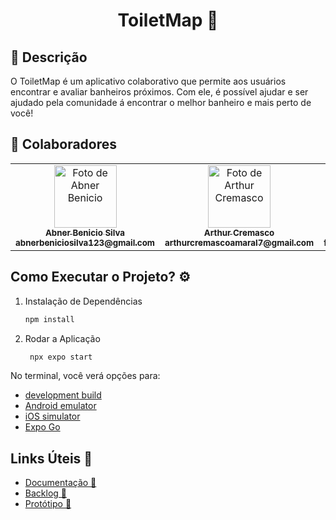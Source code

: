 <h1 align="center">ToiletMap 🚽</h1>

## :memo: Descrição
O ToiletMap é um aplicativo colaborativo que permite aos usuários encontrar e avaliar banheiros próximos. Com ele, é possível ajudar e ser ajudado pela comunidade á encontrar o melhor banheiro e mais perto de você!

## :handshake: Colaboradores
<table>
  <tr>
    <td align="center">
      <a href="https://github.com/AbnerBenicio">
        <img src="https://avatars.githubusercontent.com/u/112874576?v=4" width="100px;" alt="Foto de Abner Benicio"/><br>
        <sub>
          <b>Abner Benicio Silva</b><br>
          <b>abnerbeniciosilva123@gmail.com</b>
        </sub>
      </a>
    </td>
    <td align="center">
      <a href="https://github.com/ArthurCremasco">
        <img src="https://avatars.githubusercontent.com/u/148019842?v=4" width="100px;" alt="Foto de Arthur Cremasco"/><br>
        <sub>
          <b>Arthur Cremasco</b><br>
          <b>arthurcremascoamaral7@gmail.com</b>
        </sub>
      </a>
    </td>
    <td align="center">
      <a href="https://github.com/filipeabmoura">
        <img src="https://avatars.githubusercontent.com/u/108959212?v=4" width="100px;" alt="Foto de Filipe Moura"/><br>
        <sub>
          <b>Filipe Moura</b><br>
          <b>filipemoura.pessoal@gmail.com</b>
        </sub>
      </a>
    </td>
    <td align="center">
      <a href="https://github.com/filipeabmoura">
        <img src="https://avatars.githubusercontent.com/u/136522676?v=4" width="100px;" alt="Foto do João Marcos"/><br>
        <sub>
          <b>João Marcos Pimentel</b><br>
          <b>joaomarcos@tutanota.de</b>
        </sub>
      </a>
    </td>
    <td align="center">
      <a href="https://github.com/filipeabmoura">
        <img src="https://avatars.githubusercontent.com/u/57851959?v=4" width="100px;" alt="Foto do Vinícius Caetano"/><br>
        <sub>
          <b>Vinícius Caetano</b><br>
          <b>viniciusgcaetano@hotmail.com</b>
        </sub>
      </a>
    </td>
    
  </tr>
</table>

## Como Executar o Projeto? ⚙️

1. Instalação de Dependências

   ```bash
   npm install
   ```

2. Rodar a Aplicação

   ```bash
    npx expo start
   ```

No terminal, você verá opções para:

- [development build](https://docs.expo.dev/develop/development-builds/introduction/)
- [Android emulator](https://docs.expo.dev/workflow/android-studio-emulator/)
- [iOS simulator](https://docs.expo.dev/workflow/ios-simulator/)
- [Expo Go](https://expo.dev/go)

## Links Úteis 🔗
- <a href="https://docs.google.com/document/d/1KoodP2aLMj5Eqa80PaGcFQ0cO-Qmzx-W/edit?usp=sharing&ouid=101254861131254864524&rtpof=true&sd=true">Documentação 📖</a>
- <a href="https://docs.google.com/spreadsheets/d/1xnMJiFN5WQCy3NvAvdmGhv9jmTkYpxGy/edit?usp=sharing&ouid=101254861131254864524&rtpof=true&sd=true">Backlog 🧮</a>
- <a href="https://app.quant-ux.com/#/test.html?h=a2aa10abBr5a0XGDb2HvLDoouyK0uwTcihZjpj9lzzRGkkIcy87Ma8cRpZvG&ln=en">Protótipo 📱</a>

